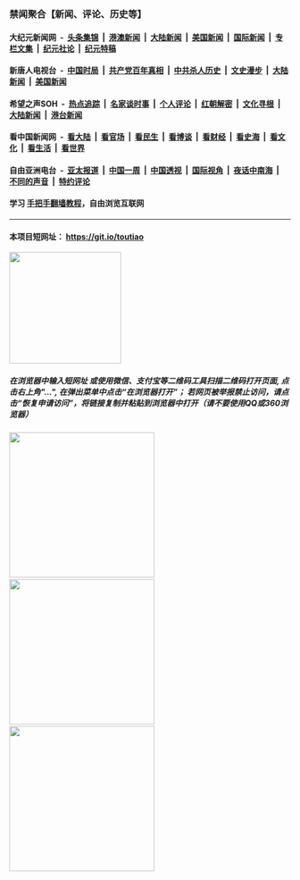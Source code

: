 ### 禁闻聚合【新闻、评论、历史等】

#### 大纪元新闻网 &nbsp;-&nbsp; [头条集锦](indexes/E头条集锦.md?t=03160802) &nbsp;|&nbsp; [港澳新闻](indexes/E港澳新闻.md?t=03160802)  &nbsp;|&nbsp; [大陆新闻](indexes/E大陆新闻.md?t=03160802) &nbsp;|&nbsp; [美国新闻](indexes/E美国新闻.md?t=03160802) &nbsp;|&nbsp; [国际新闻](indexes/E国际新闻.md?t=03160802) &nbsp;|&nbsp; [专栏文集](indexes/E专栏文集.md?t=03160802) &nbsp;|&nbsp; [纪元社论](indexes/E纪元社论.md?t=03160802) &nbsp;|&nbsp; [纪元特稿](indexes/E纪元特稿.md?t=03160802) 

#### 新唐人电视台 &nbsp;-&nbsp; [中国时局](indexes/N中国时局.md?t=03160802) &nbsp;|&nbsp; [共产党百年真相](indexes/N共产党百年真相.md?t=03160802) &nbsp;|&nbsp; [中共杀人历史](indexes/N中共杀人历史.md?t=03160802) &nbsp;|&nbsp; [文史漫步](indexes/N文史漫步.md?t=03160802) &nbsp;|&nbsp; [大陆新闻](indexes/N大陆新闻.md?t=03160802) &nbsp;|&nbsp; [美国新闻](indexes/N美国新闻.md?t=03160802)

#### 希望之声SOH &nbsp;-&nbsp; [热点追踪](indexes/H热点追踪.md?t=03160802) &nbsp;|&nbsp; [名家谈时事](indexes/H名家谈时事.md?t=03160802) &nbsp;|&nbsp; [个人评论](indexes/H个人评论.md?t=03160802)  &nbsp;|&nbsp; [红朝解密](indexes/H红朝解密.md?t=03160802) &nbsp;|&nbsp; [文化寻根](indexes/H文化寻根.md?t=03160802) &nbsp;|&nbsp; [大陆新闻](indexes/H大陆新闻.md?t=03160802) &nbsp;|&nbsp; [港台新闻](indexes/H港台新闻.md?t=03160802)

#### 看中国新闻网 &nbsp;-&nbsp; [看大陆](indexes/S看大陆.md?t=03160802) &nbsp;|&nbsp; [看官场](indexes/S看官场.md?t=03160802) &nbsp;|&nbsp; [看民生](indexes/S看民生.md?t=03160802)  &nbsp;|&nbsp; [看博谈](indexes/S看博谈.md?t=03160802) &nbsp;|&nbsp; [看财经](indexes/S看财经.md?t=03160802) &nbsp;|&nbsp; [看史海](indexes/S看史海.md?t=03160802) &nbsp;|&nbsp; [看文化](indexes/S看文化.md?t=03160802) &nbsp;|&nbsp; [看生活](indexes/S看生活.md?t=03160802) &nbsp;|&nbsp; [看世界](indexes/S看世界.md?t=03160802)

#### 自由亚洲电台 &nbsp;-&nbsp; [亚太报道](indexes/R亚太报道.md?t=03160802) &nbsp;|&nbsp; [中国一周](indexes/R中国一周.md?t=03160802) &nbsp;|&nbsp; [中国透视](indexes/R中国透视.md?t=03160802)  &nbsp;|&nbsp; [国际视角](indexes/R国际视角.md?t=03160802) &nbsp;|&nbsp; [夜话中南海](indexes/R夜话中南海.md?t=03160802) &nbsp;|&nbsp; [不同的声音](indexes/R不同的声音.md?t=03160802) &nbsp;|&nbsp; [特约评论](indexes/R特约评论.md?t=03160802)

#### 学习 [手把手翻墙教程](https://github.com/gfw-breaker/guides/wiki)，自由浏览互联网

----

#### 本项目短网址： https://git.io/toutiao
<img src="https://raw.githubusercontent.com/gfw-breaker/banned-news/master/scripts/img/qr.png" width="200px"/>  

##### 在浏览器中输入短网址 或使用微信、支付宝等二维码工具扫描二维码打开页面, 点击右上角"...", 在弹出菜单中点击“在浏览器打开”； 若网页被举报禁止访问，请点击“恢复申请访问”，将链接复制并粘贴到浏览器中打开（请不要使用QQ或360浏览器）

<img src="https://raw.githubusercontent.com/gfw-breaker/banned-news/master/scripts/img/1.png" width="260px"/> &nbsp; <img src="https://raw.githubusercontent.com/gfw-breaker/banned-news/master/scripts/img/2.png" width="260px"/> &nbsp; <img src="https://raw.githubusercontent.com/gfw-breaker/banned-news/master/scripts/img/3.png" width="260px"/>
